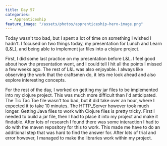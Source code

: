 ```yaml
---
title: Day 57
categories:
  - Apprenticeship
feature_image: "/assets/photos/apprenticeship-hero-image.png"
---
```


Today wasn't too bad, but I spent a lot of time on something I wished I hadn't. I focused on
two things today, my presentation for Lunch and Learn (L&L), and being able to implement jar files into a
clojure project.

First, I did some last practice on my presentation before L&L. I feel good about how the presentation went,
and I could tell I hit all the points I missed a few weeks ago. The rest of L&L was also enjoyable. I
always like observing the work that the craftsmen do, it lets me look ahead and also explore interesting
concepts.

For the rest of the day, I worked on getting my jar files to be implemented into my clojure project. This
was much more difficult than I'd anticipated. The Tic Tac Toe file wasn't too bad, but it did take over
an hour, where I expected it to take 10 minutes. The HTTP_Server however took much longer. Getting Java
files to work with Clojure files is pretty tricky. First I needed to build a jar file, then I had to
place it into my project and make it findable. After lots of research I found there was some
interaction I had to do with the maven repository for this to work. This made me have to do an additional
step that was hard to find the answer for. After lots of trial and error however, I managed to make the
libraries work within my project.
  

  